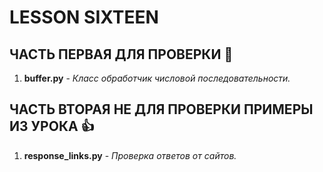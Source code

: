 # LESSON SIXTEEN
## ЧАСТЬ ПЕРВАЯ ДЛЯ ПРОВЕРКИ  :metal:
1. __buffer.py__ - _Класс обработчик числовой последовательности._

## ЧАСТЬ ВТОРАЯ НЕ ДЛЯ ПРОВЕРКИ ПРИМЕРЫ ИЗ УРОКА  :+1:
1. __response_links.py__ - _Проверка ответов от сайтов._
